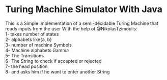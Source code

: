 # Turing Machine Simulator With Java
This is a Simple Implementation of a semi-decidable Turing Machine that reads inputs from the user With the help of @NikolasTzimoulis: <br>
1- takes number of states <br>
2- alphabets like{a, b} <br>
3- number of machine Symbols <br>
4- Machine alphabets Gamma <br>
5- The Transitions <br>
6- The String to check if accepted or rejected <br>
7- the head position <br>
8- and asks him if he want to enter another String <br>
